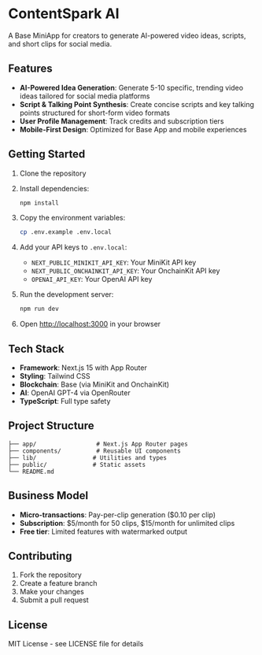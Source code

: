 # ContentSpark AI

A Base MiniApp for creators to generate AI-powered video ideas, scripts, and short clips for social media.

## Features

- **AI-Powered Idea Generation**: Generate 5-10 specific, trending video ideas tailored for social media platforms
- **Script & Talking Point Synthesis**: Create concise scripts and key talking points structured for short-form video formats
- **User Profile Management**: Track credits and subscription tiers
- **Mobile-First Design**: Optimized for Base App and mobile experiences

## Getting Started

1. Clone the repository
2. Install dependencies:
   ```bash
   npm install
   ```

3. Copy the environment variables:
   ```bash
   cp .env.example .env.local
   ```

4. Add your API keys to `.env.local`:
   - `NEXT_PUBLIC_MINIKIT_API_KEY`: Your MiniKit API key
   - `NEXT_PUBLIC_ONCHAINKIT_API_KEY`: Your OnchainKit API key  
   - `OPENAI_API_KEY`: Your OpenAI API key

5. Run the development server:
   ```bash
   npm run dev
   ```

6. Open [http://localhost:3000](http://localhost:3000) in your browser

## Tech Stack

- **Framework**: Next.js 15 with App Router
- **Styling**: Tailwind CSS
- **Blockchain**: Base (via MiniKit and OnchainKit)
- **AI**: OpenAI GPT-4 via OpenRouter
- **TypeScript**: Full type safety

## Project Structure

```
├── app/                 # Next.js App Router pages
├── components/          # Reusable UI components
├── lib/                # Utilities and types
├── public/             # Static assets
└── README.md
```

## Business Model

- **Micro-transactions**: Pay-per-clip generation ($0.10 per clip)
- **Subscription**: $5/month for 50 clips, $15/month for unlimited clips
- **Free tier**: Limited features with watermarked output

## Contributing

1. Fork the repository
2. Create a feature branch
3. Make your changes
4. Submit a pull request

## License

MIT License - see LICENSE file for details

